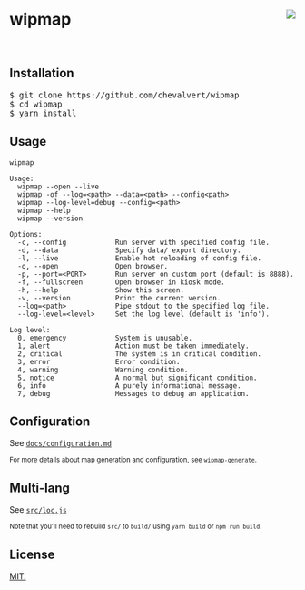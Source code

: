 # wipmap [<img src="https://github.com/chevalvert.png?size=100" align="right">](http://chevalvert.fr/)

<br>

## Installation

<pre>
$ git clone https://github.com/chevalvert/wipmap
$ cd wipmap
$ <a href="https://yarnpkg.com/en/docs/install">yarn</a> install
</pre>

## Usage

```
wipmap

Usage:
  wipmap --open --live
  wipmap -of --log=<path> --data=<path> --config<path>
  wipmap --log-level=debug --config=<path>
  wipmap --help
  wipmap --version

Options:
  -c, --config            Run server with specified config file.
  -d, --data              Specify data/ export directory.
  -l, --live              Enable hot reloading of config file.
  -o, --open              Open browser.
  -p, --port=<PORT>       Run server on custom port (default is 8888).
  -f, --fullscreen        Open browser in kiosk mode.
  -h, --help              Show this screen.
  -v, --version           Print the current version.
  --log=<path>            Pipe stdout to the specified log file.
  --log-level=<level>     Set the log level (default is 'info').

Log level:
  0, emergency            System is unusable.
  1, alert                Action must be taken immediately.
  2, critical             The system is in critical condition.
  3, error                Error condition.
  4, warning              Warning condition.
  5, notice               A normal but significant condition.
  6, info                 A purely informational message.
  7, debug                Messages to debug an application.
```

## Configuration

See [`docs/configuration.md`](docs/configuration.md)

<sup>For more details about map generation and configuration, see [`wipmap-generate`](https://github.com/chevalvert/wipmap-generate).</sup>

## Multi-lang

See [`src/loc.js`](src/loc.js)

<sup>Note that you'll need to rebuild `src/` to `build/` using `yarn build` or `npm run build`.</sup>

## License
[MIT.](https://tldrlegal.com/license/mit-license)
